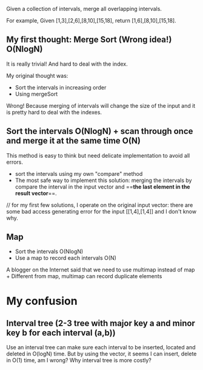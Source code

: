 Given a collection of intervals, merge all overlapping intervals.

For example,
Given [1,3],[2,6],[8,10],[15,18],
return [1,6],[8,10],[15,18].

## My first thought: Merge Sort (Wrong idea!) O(NlogN)

It is really trivial! And hard to deal with the index.

My original thought was:  
+ Sort the intervals in increasing order
+ Using mergeSort

Wrong! Because merging of intervals will change the size of the input and it is pretty hard to deal with the indexes.

## Sort the intervals O(NlogN) + scan through once and merge it at the same time O(N)

This method is easy to think but need delicate implementation to avoid all errors.
+ sort the intervals using my own "compare" method
+ The most safe way to implement this solution: merging the intervals by compare the interval in the input vector and ==**the last element in the result vector**==.

// for my first few solutions, I operate on the original input vector: there are some bad access generating error for the input [[1,4],[1,4]] and I don't know why.

## Map

+ Sort the intervals O(NlogN)
+ Use a map to record each intervals O(N)

A blogger on the Internet said that we need to use multimap instead of map
	+ Different from map, multimap can record duplicate elements

# My confusion

## Interval tree (2-3 tree with major key a and minor key b for each interval (a,b))

Use an interval tree can make sure each interval to be inserted, located and deleted in O(logN) time.
But by using the vector, it seems I can insert, delete in O(1) time, am I wrong? Why interval tree is more costly?